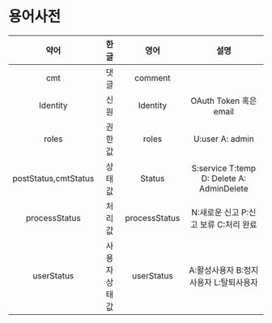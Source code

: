 # 용어사전
| 약어      | 한글      | 영어          |설명|
| :-------: | :-------: | :-----------: | :-----------:|
| cmt 	    | 댓글    | comment         | |
| Identity       | 신원   | Identity      | OAuth Token 혹은 email|
| roles       | 권한값      | roles     | U:user A: admin |
| postStatus,cmtStatus   | 상태값     | Status  | S:service T:temp D: Delete A: AdminDelete|
| processStatus  | 처리값  | processStatus | N:새로운 신고 P:신고 보류  C:처리 완료|
| userStatus  | 사용자상태값  | userStatus | A:활성사용자 B:정지사용자  L:탈퇴사용자|